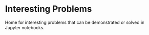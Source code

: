 # Interesting Problems

Home for interesting problems that can be demonstrated or solved in Jupyter notebooks.
